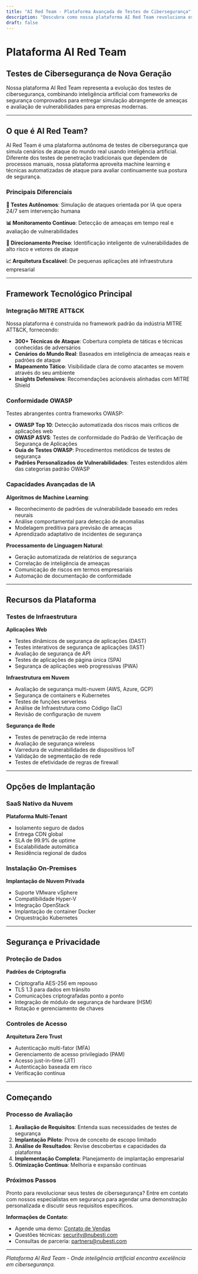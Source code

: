 ```yaml
---
title: "AI Red Team - Plataforma Avançada de Testes de Cibersegurança"
description: "Descubra como nossa plataforma AI Red Team revoluciona os testes de cibersegurança com framework MITRE ATT&CK, conformidade OWASP e simulação avançada de ameaças para segurança empresarial."
draft: false
---
```


# Plataforma AI Red Team
## Testes de Cibersegurança de Nova Geração

Nossa plataforma AI Red Team representa a evolução dos testes de cibersegurança, combinando inteligência artificial com frameworks de segurança comprovados para entregar simulação abrangente de ameaças e avaliação de vulnerabilidades para empresas modernas.

---

## O que é AI Red Team?

AI Red Team é uma plataforma autônoma de testes de cibersegurança que simula cenários de ataque do mundo real usando inteligência artificial. Diferente dos testes de penetração tradicionais que dependem de processos manuais, nossa plataforma aproveita machine learning e técnicas automatizadas de ataque para avaliar continuamente sua postura de segurança.

### Principais Diferenciais

**🤖 Testes Autônomos**: Simulação de ataques orientada por IA que opera 24/7 sem intervenção humana

**📊 Monitoramento Contínuo**: Detecção de ameaças em tempo real e avaliação de vulnerabilidades

**🎯 Direcionamento Preciso**: Identificação inteligente de vulnerabilidades de alto risco e vetores de ataque

**📈 Arquitetura Escalável**: De pequenas aplicações até infraestrutura empresarial

---

## Framework Tecnológico Principal

### Integração MITRE ATT&CK

Nossa plataforma é construída no framework padrão da indústria MITRE ATT&CK, fornecendo:

- **300+ Técnicas de Ataque**: Cobertura completa de táticas e técnicas conhecidas de adversários
- **Cenários do Mundo Real**: Baseados em inteligência de ameaças reais e padrões de ataque
- **Mapeamento Tático**: Visibilidade clara de como atacantes se movem através do seu ambiente
- **Insights Defensivos**: Recomendações acionáveis alinhadas com MITRE Shield

### Conformidade OWASP

Testes abrangentes contra frameworks OWASP:

- **OWASP Top 10**: Detecção automatizada dos riscos mais críticos de aplicações web
- **OWASP ASVS**: Testes de conformidade do Padrão de Verificação de Segurança de Aplicações
- **Guia de Testes OWASP**: Procedimentos metódicos de testes de segurança
- **Padrões Personalizados de Vulnerabilidades**: Testes estendidos além das categorias padrão OWASP

### Capacidades Avançadas de IA

**Algoritmos de Machine Learning**:
- Reconhecimento de padrões de vulnerabilidade baseado em redes neurais
- Análise comportamental para detecção de anomalias
- Modelagem preditiva para previsão de ameaças
- Aprendizado adaptativo de incidentes de segurança

**Processamento de Linguagem Natural**:
- Geração automatizada de relatórios de segurança
- Correlação de inteligência de ameaças
- Comunicação de riscos em termos empresariais
- Automação de documentação de conformidade

---

## Recursos da Plataforma

### Testes de Infraestrutura

**Aplicações Web**
- Testes dinâmicos de segurança de aplicações (DAST)
- Testes interativos de segurança de aplicações (IAST)
- Avaliação de segurança de API
- Testes de aplicações de página única (SPA)
- Segurança de aplicações web progressivas (PWA)

**Infraestrutura em Nuvem**
- Avaliação de segurança multi-nuvem (AWS, Azure, GCP)
- Segurança de containers e Kubernetes
- Testes de funções serverless
- Análise de Infraestrutura como Código (IaC)
- Revisão de configuração de nuvem

**Segurança de Rede**
- Testes de penetração de rede interna
- Avaliação de segurança wireless
- Varredura de vulnerabilidades de dispositivos IoT
- Validação de segmentação de rede
- Testes de efetividade de regras de firewall

---

## Opções de Implantação

### SaaS Nativo da Nuvem

**Plataforma Multi-Tenant**
- Isolamento seguro de dados
- Entrega CDN global
- SLA de 99.9% de uptime
- Escalabilidade automática
- Residência regional de dados

### Instalação On-Premises

**Implantação de Nuvem Privada**
- Suporte VMware vSphere
- Compatibilidade Hyper-V
- Integração OpenStack
- Implantação de container Docker
- Orquestração Kubernetes

---

## Segurança e Privacidade

### Proteção de Dados

**Padrões de Criptografia**
- Criptografia AES-256 em repouso
- TLS 1.3 para dados em trânsito
- Comunicações criptografadas ponto a ponto
- Integração de módulo de segurança de hardware (HSM)
- Rotação e gerenciamento de chaves

### Controles de Acesso

**Arquitetura Zero Trust**
- Autenticação multi-fator (MFA)
- Gerenciamento de acesso privilegiado (PAM)
- Acesso just-in-time (JIT)
- Autenticação baseada em risco
- Verificação contínua

---

## Começando

### Processo de Avaliação

1. **Avaliação de Requisitos**: Entenda suas necessidades de testes de segurança
2. **Implantação Piloto**: Prova de conceito de escopo limitado
3. **Análise de Resultados**: Revise descobertas e capacidades da plataforma
4. **Implementação Completa**: Planejamento de implantação empresarial
5. **Otimização Contínua**: Melhoria e expansão contínuas

### Próximos Passos

Pronto para revolucionar seus testes de cibersegurança? Entre em contato com nossos especialistas em segurança para agendar uma demonstração personalizada e discutir seus requisitos específicos.

**Informações de Contato**:
- Agende uma demo: [Contato de Vendas](https://meetings.hubspot.com/alexis307)
- Questões técnicas: security@nubesti.com
- Consultas de parceria: partners@nubesti.com

---

*Plataforma AI Red Team - Onde inteligência artificial encontra excelência em cibersegurança.*
